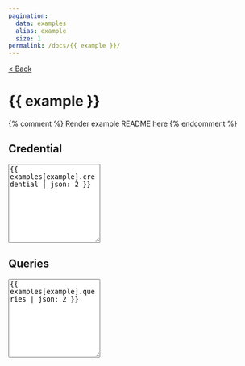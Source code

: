 ```yaml
---
pagination:
  data: examples
  alias: example
  size: 1
permalink: /docs/{{ example }}/
---
```


[< Back](/docs/)

# {{ example }}

{% comment %}
Render example README here
{% endcomment %}

## Credential

<div class="ui fluid input">
  <textarea rows="10">{{ examples[example].credential | json: 2 }}</textarea>
</div>

## Queries

<div class="ui fluid input">
  <textarea rows="10">{{ examples[example].queries | json: 2 }}</textarea>
</div>
